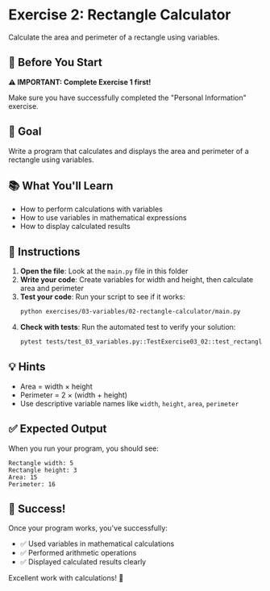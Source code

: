 # Exercise 2: Rectangle Calculator

Calculate the area and perimeter of a rectangle using variables.

## 📖 Before You Start

**⚠️ IMPORTANT: Complete Exercise 1 first!**

Make sure you have successfully completed the "Personal Information" exercise.

## 🎯 Goal

Write a program that calculates and displays the area and perimeter of a rectangle using variables.

## 📚 What You'll Learn

- How to perform calculations with variables
- How to use variables in mathematical expressions
- How to display calculated results

## 📝 Instructions

1. **Open the file**: Look at the `main.py` file in this folder
2. **Write your code**: Create variables for width and height, then calculate area and perimeter
3. **Test your code**: Run your script to see if it works:
   ```bash
   python exercises/03-variables/02-rectangle-calculator/main.py
   ```
4. **Check with tests**: Run the automated test to verify your solution:
   ```bash
   pytest tests/test_03_variables.py::TestExercise03_02::test_rectangle_calculations
   ```

## 💡 Hints

- Area = width × height
- Perimeter = 2 × (width + height)
- Use descriptive variable names like `width`, `height`, `area`, `perimeter`

## ✅ Expected Output

When you run your program, you should see:
```
Rectangle width: 5
Rectangle height: 3
Area: 15
Perimeter: 16
```

## 🎉 Success!

Once your program works, you've successfully:
- ✅ Used variables in mathematical calculations
- ✅ Performed arithmetic operations
- ✅ Displayed calculated results clearly

Excellent work with calculations! 🚀